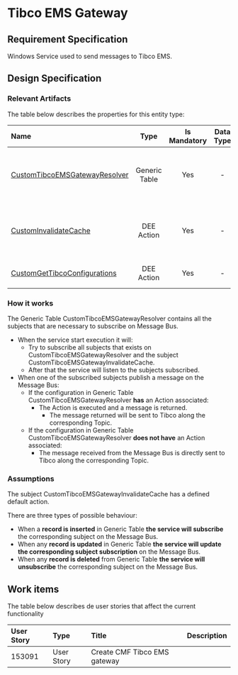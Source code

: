 # Tibco EMS Gateway

## Requirement Specification

Windows Service used to send messages to Tibco EMS.

## Design Specification

### Relevant Artifacts

The table below describes the properties for this entity type:

| Name  | Type | Is Mandatory | Data Type | Description |
| :---- | :--: | :----------: | :-------: | :---------- |
| [CustomTibcoEMSGatewayResolver](/AMSOsram/techspec>artifacts>generictables>CustomTibcoEMSGatewayResolver) | Generic Table | Yes | - | Contains the configurations of messages from MES that need to be sent to Tibco. |
| [CustomInvalidateCache](/AMSOsram/techspec>artifacts>deeactions>CustomInvalidateCache) | DEE Action | Yes | - | Action to invalidade cache for Generic Table Tibco Resolver. |
| [CustomGetTibcoConfigurations](/AMSOsram/techspec>artifacts>deeactions>CustomGetTibcoConfigurations) | DEE Action | Yes | - | Action to get Tibco configurations. |

### How it works

The Generic Table CustomTibcoEMSGatewayResolver contains all the subjects that are necessary to subscribe on Message Bus.

* When the service start execution it will:
  * Try to subscribe all subjects that exists on CustomTibcoEMSGatewayResolver and the subject CustomTibcoEMSGatewayInvalidateCache.
  * After that the service will listen to the subjects subscribed.
* When one of the subscribed subjects publish a message on the Message Bus:
  * If the configuration in Generic Table CustomTibcoEMSGatewayResolver **has** an Action associated:
    * The Action is executed and a message is returned.
      * The message returned will be sent to Tibco along the corresponding Topic.
  * If the configuration in Generic Table CustomTibcoEMSGatewayResolver **does not have** an Action associated:
    * The message received from the Message Bus is directly sent to Tibco along the corresponding Topic.

### Assumptions

The subject CustomTibcoEMSGatewayInvalidateCache has a defined default action.

There are three types of possible behaviour:

* When a **record is inserted** in Generic Table **the service will subscribe** the corresponding subject on the Message Bus.
* When any **record is updated** in Generic Table **the service will update the corresponding subject subscription** on the Message Bus.
* When any **record is deleted** from Generic Table **the service will unsubscribe** the corresponding subject on the Message Bus.

## Work items

The table below describes de user stories that affect the current functionality

| User Story | Type       | Title                        | Description |
| :--------- | :--------- | :--------------------------- | :---------- |
| 153091     | User Story | Create CMF Tibco EMS gateway |             |
